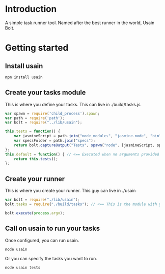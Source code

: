 # Introduction
A simple task runner tool. Named after the best runner in the world, Usain Bolt.

# Getting started
## Install usain
```Bash
npm install usain
```

## Create your tasks module
This is where you define your tasks. This can live in ./build/tasks.js
```JavaScript
var spawn = require('child_process').spawn;
var path = require('path');
var bolt = require("../lib/usain");

this.tests = function() {
	var jasmineScript = path.join("node_modules", "jasmine-node", "bin", "jasmine-node");
	var specsFolder = path.join("specs");
	return bolt.captureOutput("Tests", spawn("node", [jasmineScript, specsFolder]));
};
this.default = function() { // <== Executed when no arguments provided to runner
	return this.tests();
};
```

## Create your runner
This is where you create your runner. This guy can live in ./usain
```JavaScript
var bolt = require("./lib/usain");
bolt.tasks = require("./build/tasks"); // <== This is the module with your tasks

bolt.execute(process.argv);
```

## Call on usain to run your tasks
Once configured, you can run usain.
```Bash
node usain
```
Or you can specify the tasks you want to run.
```Bash
node usain tests
```
